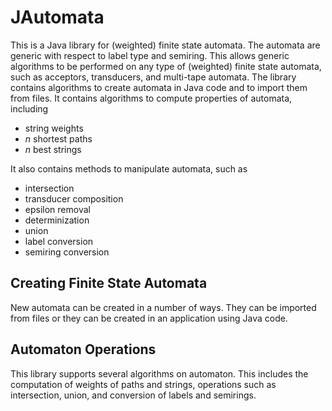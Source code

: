 JAutomata
=========

This is a Java library for (weighted) finite state automata. 
The automata are generic with respect to label type and semiring.
This allows generic algorithms to be performed on any type of (weighted) finite state automata, such as acceptors, transducers, and multi-tape automata.
The library contains algorithms to create automata in Java code and to import them from files.
It contains algorithms to compute properties of automata, including
<ul>
<li>string weights</li>
<li><i>n</i> shortest paths</li>
<li><i>n</i> best strings</li>
</ul>
It also contains methods to manipulate automata, such as
<ul>
<li>intersection</li>
<li>transducer composition</li>
<li>epsilon removal</li>
<li>determinization</li>
<li>union</li>
<li>label conversion</li>
<li>semiring conversion</li>
</ul>

<h2>Creating Finite State Automata</h2>

New automata can be created in a number of ways.
They can be imported from files or they can be created in an application using Java code.

<h2>Automaton Operations</h2>

This library supports several algorithms on automaton.
This includes the computation of weights of paths and strings, operations such as intersection, union, and conversion of labels and semirings.
